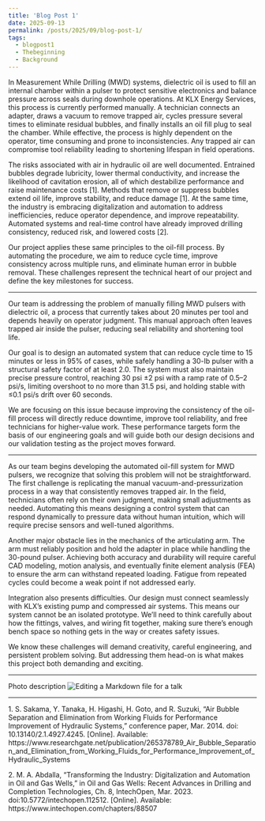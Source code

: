```yaml
---
title: 'Blog Post 1'
date: 2025-09-13
permalink: /posts/2025/09/blog-post-1/
tags:
  - blogpost1
  - Thebeginning
  - Background
---
```


In Measurement While Drilling (MWD) systems, dielectric oil is used to fill an internal chamber within a pulser to protect sensitive electronics and balance pressure across seals during downhole operations. At KLX Energy Services, this process is currently performed manually. A technician connects an adapter, draws a vacuum to remove trapped air, cycles pressure several times to eliminate residual bubbles, and finally installs an oil fill plug to seal the chamber. While effective, the process is highly dependent on the operator, time consuming and prone to inconsistencies. Any trapped air can compromise tool reliability leading to shortening lifespan in field operations.

The risks associated with air in hydraulic oil are well documented. Entrained bubbles degrade lubricity, lower thermal conductivity, and increase the likelihood of cavitation erosion, all of which destabilize performance and raise maintenance costs [1]. Methods that remove or suppress bubbles extend oil life, improve stability, and reduce damage [1]. At the same time, the industry is embracing digitalization and automation to address inefficiencies, reduce operator dependence, and improve repeatability. Automated systems and real-time control have already improved drilling consistency, reduced risk, and lowered costs [2].

Our project applies these same principles to the oil-fill process. By automating the procedure, we aim to reduce cycle time, improve consistency across multiple runs, and eliminate human error in bubble removal. These challenges represent the technical heart of our project and define the key milestones for success.

---

Our team is addressing the problem of manually filling MWD pulsers with dielectric oil, a process that currently takes about 20 minutes per tool and depends heavily on operator judgment. This manual approach often leaves trapped air inside the pulser, reducing seal reliability and shortening tool life. 

Our goal is to design an automated system that can reduce cycle time to 15 minutes or less in 95% of cases, while safely handling a 30-lb pulser with a structural safety factor of at least 2.0. The system must also maintain precise pressure control, reaching 30 psi ±2 psi with a ramp rate of 0.5–2 psi/s, limiting overshoot to no more than 31.5 psi, and holding stable with ≤0.1 psi/s drift over 60 seconds. 

We are focusing on this issue because improving the consistency of the oil-fill process will directly reduce downtime, improve tool reliability, and free technicians for higher-value work. These performance targets form the basis of our engineering goals and will guide both our design decisions and our validation testing as the project moves forward.

---

As our team begins developing the automated oil-fill system for MWD pulsers, we recognize that solving this problem will not be straightforward. The first challenge is replicating the manual vacuum-and-pressurization process in a way that consistently removes trapped air. In the field, technicians often rely on their own judgment, making small adjustments as needed. Automating this means designing a control system that can respond dynamically to pressure data without human intuition, which will require precise sensors and well-tuned algorithms.

Another major obstacle lies in the mechanics of the articulating arm. The arm must reliably position and hold the adapter in place while handling the 30-pound pulser. Achieving both accuracy and durability will require careful CAD modeling, motion analysis, and eventually finite element analysis (FEA) to ensure the arm can withstand repeated loading. Fatigue from repeated cycles could become a weak point if not addressed early.

Integration also presents difficulties. Our design must connect seamlessly with KLX’s existing pump and compressed air systems. This means our system cannot be an isolated prototype. We’ll need to think carefully about how the fittings, valves, and wiring fit together, making sure there’s enough bench space so nothing gets in the way or creates safety issues.

We know these challenges will demand creativity, careful engineering, and persistent problem solving. But addressing them head-on is what makes this project both demanding and exciting.

---
Photo description
![Editing a Markdown file for a talk](/images/profile.png)

---
<p class="reference">1. S. Sakama, Y. Tanaka, H. Higashi, H. Goto, and R. Suzuki, “Air Bubble Separation and Elimination from Working Fluids for Performance Improvement of Hydraulic Systems,” conference paper, Mar. 2014. doi: 10.13140/2.1.4927.4245. [Online]. Available: https://www.researchgate.net/publication/265378789_Air_Bubble_Separation_and_Elimination_from_Working_Fluids_for_Performance_Improvement_of_Hydraulic_Systems</p>
<p class="reference">2. M. A. Abdalla, “Transforming the Industry: Digitalization and Automation in Oil and Gas Wells,” in Oil and Gas Wells: Recent Advances in Drilling and Completion Technologies, Ch. 8, IntechOpen, Mar. 2023. doi:10.5772/intechopen.112512. [Online]. Available: https://www.intechopen.com/chapters/88507</p>


